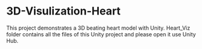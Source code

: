 # 3D-Visulization-Heart
This project demonstrates a 3D beating heart model with Unity.
Heart_Viz folder contains all the files of this Unity project and please open it use Unity Hub.
